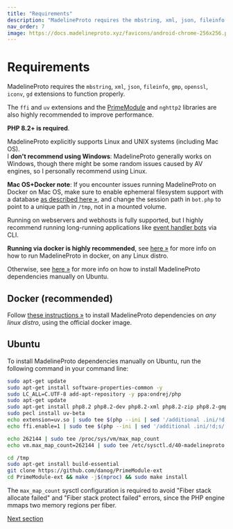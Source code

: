 ```yaml
---
title: "Requirements"
description: "MadelineProto requires the mbstring, xml, json, fileinfo, gmp, openssl, iconv, gd extensions to function properly."
nav_order: 7
image: https://docs.madelineproto.xyz/favicons/android-chrome-256x256.png
---
```

# Requirements

MadelineProto requires the `mbstring`, `xml`, `json`, `fileinfo`, `gmp`, `openssl`, `iconv`, `gd` extensions to function properly.

The `ffi` and `uv` extensions and the [PrimeModule](https://prime.madelineproto.xyz/) and `nghttp2` libraries are also highly recommended to improve performance.

**PHP 8.2+ is required**.

MadelineProto explicitly supports Linux and UNIX systems (including Mac OS).  
I **don't recommend using Windows**: MadelineProto generally works on Windows, though there might be some random issues caused by AV engines, so I personally recommend using Linux.  

**Mac OS+Docker note**: If you encounter issues running MadelineProto on Docker on Mac OS, make sure to enable ephemeral filesystem support with a database [as described here &raquo;](https://docs.madelineproto.xyz/docs/DATABASE.html#ephemeral-filesystems), and change the session path in `bot.php` to point to a unique path in `/tmp`, not in a mounted volume.

Running on webservers and webhosts is fully supported, but I highly recommend running long-running applications like [event handler bots](https://docs.madelineproto.xyz/docs/UPDATES.html) via CLI.  

**Running via docker is highly recommended**, see [here &raquo;](https://docs.madelineproto.xyz/docs/DOCKER.html) for more info on how to run MadelineProto in docker, on any Linux distro.  

Otherwise, see [here &raquo;](#ubuntu) for more info on how to install MadelineProto dependencies manually on Ubuntu.  

## Docker (recommended)

Follow [these instructions &raquo;](https://docs.madelineproto.xyz/docs/DOCKER.html) to install MadelineProto dependencies on *any linux distro*, using the official docker image.  

## Ubuntu

To install MadelineProto dependencies manually on Ubuntu, run the following command in your command line:

```bash
sudo apt-get update
sudo apt-get install software-properties-common -y
sudo LC_ALL=C.UTF-8 add-apt-repository -y ppa:ondrej/php
sudo apt-get update
sudo apt-get install php8.2 php8.2-dev php8.2-xml php8.2-zip php8.2-gmp php8.2-cli php8.2-mbstring php8.2-ffi php8.2-iconv php-pear libuv1-dev nghttp2 -y
sudo pecl install uv-beta
echo extension=uv.so | sudo tee $(php --ini | sed '/additional .ini/!d;s/.*: //g')/uv.ini
echo ffi.enable=1 | sudo tee $(php --ini | sed '/additional .ini/!d;s/.*: //g')/ffi.ini

echo 262144 | sudo tee /proc/sys/vm/max_map_count
echo vm.max_map_count=262144 | sudo tee /etc/sysctl.d/40-madelineproto.conf

cd /tmp
sudo apt-get install build-essential
git clone https://github.com/danog/PrimeModule-ext
cd PrimeModule-ext && make -j$(nproc) && sudo make install

```

The `max_map_count` sysctl configuration is required to avoid "Fiber stack allocate failed" and "Fiber stack protect failed" errors, since the PHP engine mmaps two memory regions per fiber.  

<a href="https://docs.madelineproto.xyz/docs/DOCKER.html">Next section</a>